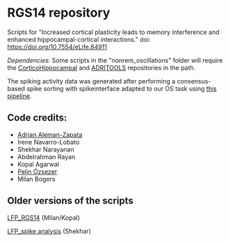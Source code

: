 # RGS14 repository
Scripts for "Increased cortical plasticity leads to memory interference and enhanced hippocampal-cortical interactions." 
doi: https://doi.org/10.7554/eLife.84911

_Dependencies:_ Some scripts in the "nonrem_oscillations" folder will require the [CorticoHippocampal](https://github.com/Aleman-Z/CorticoHippocampal/) and [ADRITOOLS](https://github.com/Aleman-Z/ADRITOOLS) repositories in the path.   

The spiking activity data was generated after performing a consensus-based spike sorting with spikeinterface adapted to our OS task using [this pipeline](https://github.com/aleman-z/spikesorting). 
  
  ## Code credits:
  - [Adrian Aleman-Zapata](https://github.com/Aleman-Z/)
  - Irene Navarro-Lobato
  - Shekhar Narayanan  
  - Abdelrahman Rayan
  - Kopal Agarwal
  - [Pelin Özsezer](https://github.com/pelinozsezer)
  - Milan Bogers 

## Older versions of the scripts

[LFP_RGS14](https://github.com/MilanBogers1/LFP_RGS14) (Milan/Kopal)

[LFP_spike analysis](https://github.com/ShekharNarayanan/RGS14_Genzel_Lab) (Shekhar)
